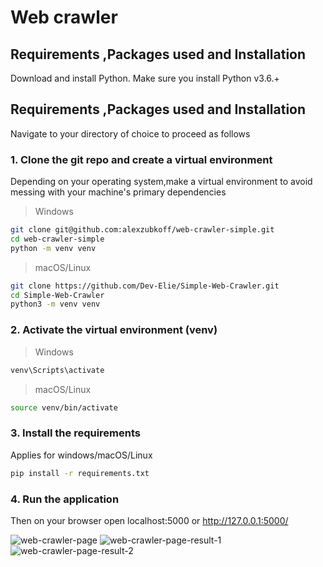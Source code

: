 # Web crawler
## Requirements ,Packages used and Installation
Download and install Python. Make sure you install Python v3.6.+

## Requirements ,Packages used and Installation
Navigate to your directory of choice to proceed as follows

### 1. Clone the git repo and create a virtual environment
Depending on your operating system,make a virtual environment to avoid messing with your machine's primary dependencies

> Windows
```sh
git clone git@github.com:alexzubkoff/web-crawler-simple.git
cd web-crawler-simple
python -m venv venv
```

> macOS/Linux
```sh
git clone https://github.com/Dev-Elie/Simple-Web-Crawler.git
cd Simple-Web-Crawler
python3 -m venv venv
```

### 2. Activate the virtual environment (venv)

> Windows
```sh
venv\Scripts\activate
```

> macOS/Linux
```sh
source venv/bin/activate
```

### 3. Install the requirements
Applies for windows/macOS/Linux

```sh
pip install -r requirements.txt
```

### 4. Run the application
Then on your browser open localhost:5000 or http://127.0.0.1:5000/

![web-crawler-page](https://user-images.githubusercontent.com/22620680/229380301-66285480-8719-46df-ab6c-8c9be12e479b.png)
![web-crawler-page-result-1](https://user-images.githubusercontent.com/22620680/229380304-5efd4491-86ad-4332-ab5e-c240ace3532a.png)
![web-crawler-page-result-2](https://user-images.githubusercontent.com/22620680/229380306-8abb6559-1531-418f-a495-8e63566d0902.png)
